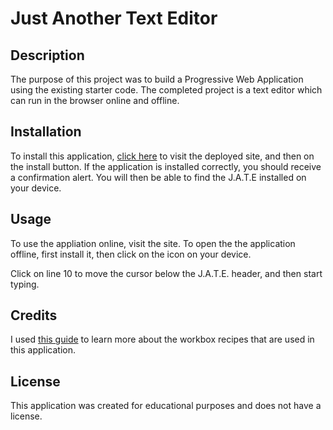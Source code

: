 # Just Another Text Editor

## Description 

The purpose of this project was to build a Progressive Web Application using the existing starter code. The completed project is a text editor which can run in the browser online and offline.

## Installation

To install this application, [click here](#) to visit the deployed site, and then on the install button. If the application is installed correctly, you should receive a confirmation alert. You will then be able to find the J.A.T.E installed on your device. 

## Usage 

To use the appliation online, visit the site. To open the the application offline, first install it, then click on the icon on your device. 

Click on line 10 to move the cursor below the J.A.T.E. header, and then start typing. 

## Credits

I used [this guide](https://developer.chrome.com/docs/workbox/modules/workbox-recipes) to learn more about the workbox recipes that are used in this application. 

## License 

This application was created for educational purposes and does not have a license. 
